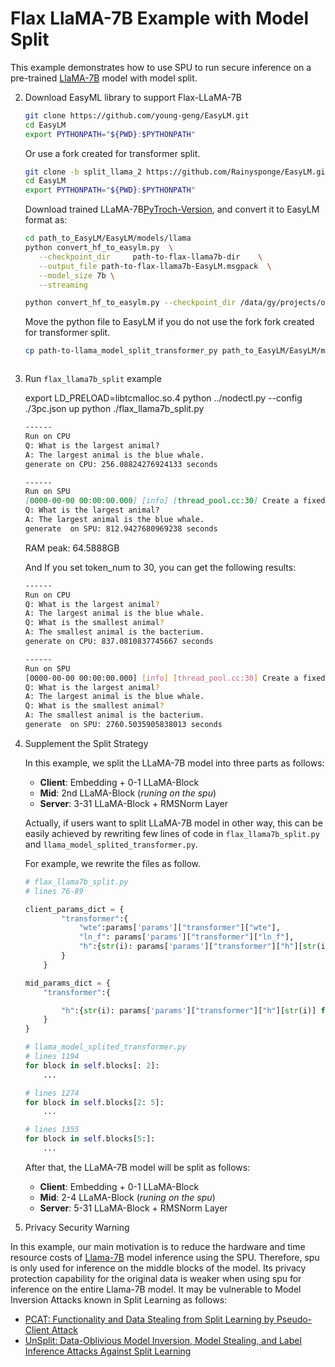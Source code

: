 # Flax LlaMA-7B Example with Model Split

This example demonstrates how to use SPU to run secure inference on a pre-trained
[LlaMA-7B](https://research.facebook.com/publications/llama-open-and-efficient-foundation-language-models/) model with model split.


2. Download EasyML library to support Flax-LLaMA-7B

    ```sh
    git clone https://github.com/young-geng/EasyLM.git
    cd EasyLM
    export PYTHONPATH="${PWD}:$PYTHONPATH"
    ```

    Or use a fork created for transformer split.

    ```sh
    git clone -b split_llama_2 https://github.com/Rainysponge/EasyLM.git
    cd EasyLM
    export PYTHONPATH="${PWD}:$PYTHONPATH"
    ```

    Download trained LLaMA-7B[PyTroch-Version]("https://github.com/facebookresearch/llama"), and convert it to EasyLM format as:

    ```sh
    cd path_to_EasyLM/EasyLM/models/llama
    python convert_hf_to_easylm.py  \
       --checkpoint_dir     path-to-flax-llama7b-dir    \
       --output_file path-to-flax-llama7b-EasyLM.msgpack  \
       --model_size 7b \
       --streaming
    ```
    ```sh
    python convert_hf_to_easylm.py --checkpoint_dir /data/gy/projects/open_llama_7b  --output_file /data/gy/projects/open_llama_7b/llama_7b.msgpack --model_size 7b --streaming      
    ```    

    Move the python file to EasyLM if you do not use the fork fork created for transformer split.

    ```sh
    cp path-to-llama_model_split_transformer_py path_to_EasyLM/EasyLM/models/llama
    ```


    ```

4. Run `flax_llama7b_split` example

    export LD_PRELOAD=libtcmalloc.so.4
    python ../nodectl.py   --config ./3pc.json up
    python ./flax_llama7b_split.py

    ```md
    ------
    Run on CPU
    Q: What is the largest animal?
    A: The largest animal is the blue whale.
    generate on CPU: 256.08824276924133 seconds

    ------
    Run on SPU
    [0000-00-00 00:00:00.000] [info] [thread_pool.cc:30] Create a fixed thread pool with size 127
    Q: What is the largest animal?
    A: The largest animal is the blue whale.
    generate  on SPU: 812.9427680969238 seconds
    ```

    RAM peak: 64.5888GB

    And If you set token_num to 30, you can get the following results:

    ```sh
   ------
    Run on CPU
    Q: What is the largest animal?
    A: The largest animal is the blue whale.
    Q: What is the smallest animal?
    A: The smallest animal is the bacterium.
    generate on CPU: 837.0810837745667 seconds

    ------
    Run on SPU
    [0000-00-00 00:00:00.000] [info] [thread_pool.cc:30] Create a fixed thread pool with size 127
    Q: What is the largest animal?
    A: The largest animal is the blue whale.
    Q: What is the smallest animal?
    A: The smallest animal is the bacterium.
    generate  on SPU: 2760.5035905838013 seconds
    ```

5. Supplement the Split Strategy

    In this example, we split the LLaMA-7B model into three parts as follows:

    - **Client**: Embedding + 0-1 LLaMA-Block
    - **Mid**: 2nd LLaMA-Block  (_runing on the spu_)
    - **Server**: 3-31 LLaMA-Block + RMSNorm Layer

    Actually, if users want to split LLaMA-7B model in other way, this can be easily achieved by rewriting few lines of code in `flax_llama7b_split.py`
    and `llama_model_splited_transformer.py`.

    For example, we rewrite the files as follow.

    ```python
    # flax_llama7b_split.py
    # lines 76-89

    client_params_dict = {
            "transformer":{
                "wte":params['params']["transformer"]["wte"],
                "ln_f": params['params']["transformer"]["ln_f"],
                "h":{str(i): params['params']["transformer"]["h"][str(i)] for i in range(2)}
            }
        }

    mid_params_dict = {
        "transformer":{

            "h":{str(i): params['params']["transformer"]["h"][str(i)] for i in range(2, 5)}
        }
    }
    ```

    ```python
    # llama_model_splited_transformer.py
    # lines 1194
    for block in self.blocks[: 2]:
        ...

    # lines 1274
    for block in self.blocks[2: 5]:
        ...

    # lines 1355
    for block in self.blocks[5:]:
        ...
    ```

    After that, the LLaMA-7B model will be split as follows:

    - **Client**: Embedding + 0-1 LLaMA-Block
    - **Mid**: 2-4 LLaMA-Block  (_runing on the spu_)
    - **Server**: 5-31 LLaMA-Block + RMSNorm Layer

6. Privacy Security Warning

In this example, our main motivation is to reduce the hardware and time resource costs of [Llama-7B](https://research.facebook.com/publications/llama-open-and-efficient-foundation-language-models/)
model inference using the SPU. Therefore, spu is only used for inference on the middle blocks of the model.
Its privacy protection capability for the original data is weaker when using spu for inference on the entire Llama-7B model.
It may be vulnerable to Model Inversion Attacks known in Split Learning as follows:

- [PCAT: Functionality and Data Stealing from Split Learning by Pseudo-Client Attack](https://www.usenix.org/system/files/usenixsecurity23-gao.pdf)
- [UnSplit: Data-Oblivious Model Inversion, Model Stealing, and Label Inference Attacks Against Split Learning](https://arxiv.org/pdf/2108.09033.pdf)
